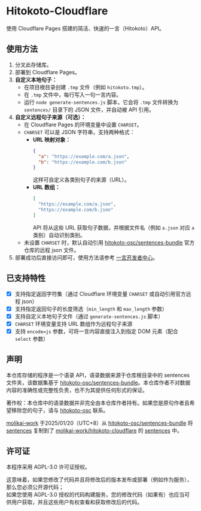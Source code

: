 # Hitokoto-Cloudflare
使用 Cloudflare Pages 搭建的简洁、快速的一言（Hitokoto）API。

## 使用方法
1. 分叉此存储库。
2. 部署到 Cloudflare Pages。
3. **自定义本地句子：**
   - 在项目根目录创建 `.tmp` 文件（例如 `hitokoto.tmp`）。
   - 在 `.tmp` 文件中，每行写入一句一言内容。
   - 运行 `node generate-sentences.js` 脚本，它会将 `.tmp` 文件转换为 `sentences/` 目录下的 JSON 文件，并自动被 API 引用。
4. **自定义远程句子来源（可选）：**
   - 在 Cloudflare Pages 的环境变量中设置 `CHARSET`。
   - `CHARSET` 可以是 JSON 字符串，支持两种格式：
     - **URL 映射对象：**
       ```json
       {
         "a": "https://example.com/a.json",
         "b": "https://example.com/b.json"
       }
       ```
       这样可自定义各类别句子的来源（URL）。
     - **URL 数组：**
       ```json
       [
         "https://example.com/a.json",
         "https://example.com/b.json"
       ]
       ```
       API 将从这些 URL 获取句子数据，并根据文件名（例如 `a.json` 对应 `a` 类别）自动识别类别。
   - 未设置 `CHARSET` 时，默认自动引用 [hitokoto-osc/sentences-bundle](https://github.com/hitokoto-osc/sentences-bundle) 官方仓库的远程 json 文件。
5. 部署成功后直接访问即可，使用方法请参考 [一言开发者中心](https://developer.hitokoto.cn/sentence/)。

## 已支持特性
- [x] 支持指定返回字符集（通过 Cloudflare 环境变量 `CHARSET` 或自动引用官方远程 json）
- [x] 支持指定返回句子的长度筛选（`min_length` 和 `max_length` 参数）
- [x] 支持自定义本地句子文件（通过 `generate-sentences.js` 脚本）
- [x] `CHARSET` 环境变量支持 URL 数组作为远程句子来源
- [x] 支持 `encode=js` 参数，可将一言内容直接注入到指定 DOM 元素（配合 `select` 参数）

## 声明
本仓库存储的程序是一个语录 API，语录数据来源于仓库根目录中的 sentences 文件夹，该数据集基于 [hitokoto-osc/sentences-bundle](https://github.com/hitokoto-osc/sentences-bundle)。本仓库作者不对数据内容的准确性或完整性负责，也不为其提供任何形式的保证。

著作权：本仓库中的语录数据并非完全由本仓库作者持有。如果您是原句作者且希望移除您的句子，请与 [hitokoto-osc](https://github.com/hitokoto-osc) 联系。

[molikai-work](https://github.com/molikai-work) 于2025/01/20（UTC+8）从 [hitokoto-osc/sentences-bundle](https://github.com/hitokoto-osc/sentences-bundle) 将 [sentences](https://github.com/hitokoto-osc/sentences-bundle/tree/master/sentences) 复制到了 [molikai-work/hitokoto-cloudflare](https://github.com/molikai-work/hitokoto-cloudflare) 的 [sentences](https://github.com/molikai-work/hitokoto-cloudflare/tree/main/sentences) 中。

## 许可证
本程序采用 AGPL-3.0 许可证授权。

这意味着，如果您修改了代码并且将修改后的版本发布或部署（例如作为服务），那么您必须公开源代码；  
如果您使用 AGPL-3.0 授权的代码构建服务，您的修改代码（如果有）也应当可供用户获取，并且这些用户有权查看和获取修改后的代码。
